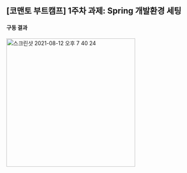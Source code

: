 ## [코맨토 부트캠프] 1주차 과제: Spring 개발환경 세팅

#### 구동 결과
<img width="337" alt="스크린샷 2021-08-12 오후 7 40 24" src="https://user-images.githubusercontent.com/58394729/129184368-0ff9d69f-1071-4afc-9519-f86fc0d17f56.png">
